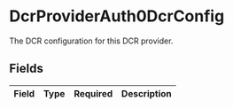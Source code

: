 # DcrProviderAuth0DcrConfig

The DCR configuration for this DCR provider.


## Fields

| Field       | Type        | Required    | Description |
| ----------- | ----------- | ----------- | ----------- |